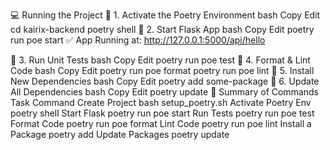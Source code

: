 💻 Running the Project
📌 1. Activate the Poetry Environment
bash
Copy
Edit
cd kairix-backend
poetry shell
📌 2. Start Flask App
bash
Copy
Edit
poetry run poe start
✅ App Running at: http://127.0.0.1:5000/api/hello

📌 3. Run Unit Tests
bash
Copy
Edit
poetry run poe test
📌 4. Format & Lint Code
bash
Copy
Edit
poetry run poe format
poetry run poe lint
📌 5. Install New Dependencies
bash
Copy
Edit
poetry add some-package
📌 6. Update All Dependencies
bash
Copy
Edit
poetry update
🚀 Summary of Commands
Task	Command
Create Project	bash setup_poetry.sh
Activate Poetry Env	poetry shell
Start Flask	poetry run poe start
Run Tests	poetry run poe test
Format Code	poetry run poe format
Lint Code	poetry run poe lint
Install a Package	poetry add <package>
Update Packages	poetry update
